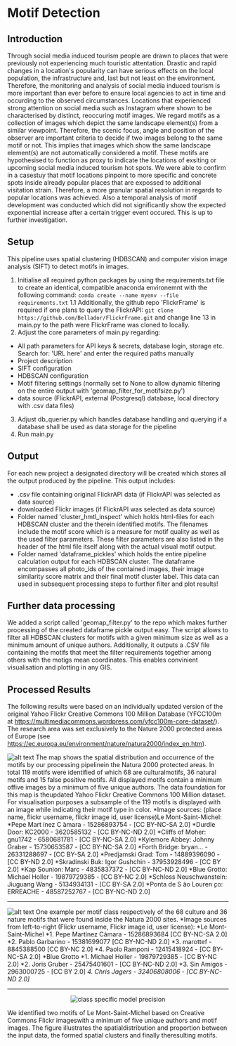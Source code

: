 # Motif Detection

## Introduction
Through social media induced tourism people are drawn to places that were previously not experiencing much touristic attentation. Drastic and rapid changes in a location's popularity can have serious effects on the local population, the infrastructure and, last but not least on the environment. Therefore, the monitoring and analysis of social media induced tourism is more important than ever before to ensure local agencies to act in time and occurding to the observed circumstances. Locations that experienced strong attention on social media such as Instagram where shown to be characterised by distinct, reoccuring motif images. We regard motifs as a collection of images which depict the same landscape element(s) from a similar viewpoint. Therefore, the scenic focus, angle and position of the observer are important criteria to decide if two images belong to the same motif or not. This implies that images which show the same landscape element(s) are not automatically considered a motif. These motifs are hypothesised to function as proxy to indicate the locations of exsiting or upcoming social media induced tourism hot spots. We were able to confirm in a casestuy that motif locations pinpoint to more specific and concrete spots inside already popular places that are expossed to additional visitation strain. Therefore, a more granular spatial resolution in regards to popular locations was achieved. Also a temporal analysis of motif development was conducted which did not significantly show the expected exponential increase after a certain trigger event occured. This is up to further investigation.

## Setup
This pipeline uses spatial clustering (HDBSCAN) and computer vision image analysis (SIFT) to detect motifs in images.

1. Initialise all required python packages by using the requirements.txt file to create an identical, compatible anaconda environemnt with the following command: `conda create --name myenv --file requirements.txt`
1.1 Additionally, the github repo 'FlickrFrame' is required if one plans to query the FlickrAPI: 
`git clone https://github.com/Bellador/FlickrFrame.git` and change line 13 in main.py to the path were FlickrFrame was cloned to locally.
2. Adjust the core parameters of main.py regarding:
  - All path parameters for API keys & secrets, database login, storage etc. Search for: 'URL here' and enter the required paths manually
  - Project description
  - SIFT configuration
  - HDBSCAN configuration
  - Motif filtering settings (normally set to None to allow dynamic filtering on the entire output with 'geomap_filter_for_motifsize.py') 
  - data source (FlickrAPI, external (Postgresql) database, local directory with .csv data files)
3. Adjust db_querier.py which handles database handling and querying if a database shall be used as data storage for the pipeline
4. Run main.py

## Output
For each new project a designated directory will be created which stores all the output produced by the pipeline. This output includes:
  - .csv file containing original FlickrAPI data (if FlickrAPI was selected as data source)
  - downloaded Flickr images (if FlickrAPI was selected as data source)
  - Folder named 'cluster_hmtl_inspect' which holds html-files for each HDBSCAN cluster and the therein identified motifs. The filenames include the motif score which is a measure for motif quality as well as the used filter parameters. These filter parameters are also listed in the header of the html file itself along with the actual visual motif output.
  - Folder named 'dataframe_pickles' which holds the entire pipeline calculation output for each HDBSCAN cluster. The dataframe encompasses all photo_ids of the contained images, their image similarity score matrix and their final motif cluster label. This data can used in subsequent processing steps to further filter and plot results!
  
## Further data processing
We added a script called 'geomap_filter.py' to the repo which makes further processing of the created dataframe pickle output easy. The script allows to filter all HDBSCAN clusters for motifs with a given minimum size as well as a minimum amount of unique authors. Additionally, it outputs a .CSV file containing the motifs that meet the filter requirements together among others with the motigs mean coordinates. This enables convinient visualisation and plotting in any GIS.

## Processed Results
The following results were based on an individually updated version of the original Yahoo Flickr Creative Commons 100 Million Database (YFCC100m at https://multimediacommons.wordpress.com/yfcc100m-core-dataset/). The research area was set exclusively to the Nature 2000 protected areas of Europe (see https://ec.europa.eu/environment/nature/natura2000/index_en.htm).

![alt text](https://github.com/Bellador/MotiveDetection/blob/master/map_v2.png)
The map shows the spatial distribution and occurrence of the motifs by our processing pipelinein the Natura 2000 protected areas.  In total 119 motifs were identified of which 68 are culturalmotifs, 36 natural motifs and 15 false positive motifs.  All displayed motifs contain a minimum offive images by a minimum of five unique authors.  The data foundation for this map is theupdated Yahoo Flickr Creative Commons 100 Million dataset. For visualisation purposes a subsample of the 119 motifs is displayed with an image while indicating their motif type in color.
*Image sources:  (place name, flickr username, flickr image id, user license)Le Mont-Saint-Michel:  
*Pepe Mart ́ınez C ́amara - 15286893754 - [CC BY-NC-SA 2.0]
*Durdle Door:  KC2000 - 3620585132 - [CC BY-NC-ND 2.0]
*Cliffs of Moher:  gnu1742 - 6580681781 - [CC BY-NC-SA 2.0]
*Kylemore Abbey:  Johnny Graber - 15730653587 - [CC BY-NC-SA 2.0]
*Forth Bridge:  bryan...  - 26331288697 - [CC BY-SA 2.0]
*Predjamski Grad:  Tom - 14889396090 - [CC BY-ND 2.0]
*Skradinski Buk:  Igor Gushchin - 37953928496 - [CC BY 2.0]
*Kap Sounion:  Marc - 4835837372 - [CC BY-NC-ND 2.0]
*Blue Grotto:  Michael Holler - 19879729385 - [CC BY-NC 2.0]
*Schloss Neuschwanstein:  Jiuguang Wang - 5134934131 - [CC BY-SA 2.0]
*Ponta de S ̃ao Louren ̧co:  ERREACHE - 48587252767 - [CC BY-NC-ND 2.0]

----------------

![alt text](https://github.com/Bellador/MotiveDetection/blob/master/motif_type_figure_new_300dpi.jpg)
One example per motif class respectively of the 68 culture and 36 nature motifs that were found inside the Natura 2000 sites.
*Image sources from left-to-right (Flickr username, Flickr image id, user license):
*Le Mont-Saint-Michel
*1. Pepe Martínez Cámara - 15286893684 [CC BY-NC-SA 2.0]
*2. Pablo Garbarino - 15381699077 [CC BY-NC-ND 2.0]
*3. marottef - 8845388500 [CC BY-NC 2.0]
*4. Paolo Ramponi - 12415418924 - [CC BY-NC-SA 2.0]
*Blue Grotto
*1. Michael Holler - 19879729385 - [CC BY-NC 2.0]
*2. Joris Gruber - 25475401601 - [CC BY-NC-ND 2.0]
*3. Sin Amigos - 2963000725 - [CC BY 2.0]
*4. Chris Jagers - 32406808006 - [CC BY-NC-ND 2.0]*

----------------

<p align="center">
  <img src="https://github.com/Bellador/MotiveDetection/blob/master/le_mont_saint_michel_submap_newlegend2.png" title="class specific model precision">
</p>
We identified two motifs of Le Mont-Saint-Michel based on Creative Commons Flickr imageswith a minimum of five unique authors and motif images.  The figure illustrates the spatialdistribution and proportion between the input data, the formed spatial clusters and finally theresulting motifs.

